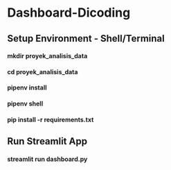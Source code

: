 # Dashboard-Dicoding

## Setup Environment - Shell/Terminal
#### mkdir proyek_analisis_data
#### cd proyek_analisis_data
#### pipenv install
#### pipenv shell
#### pip install -r requirements.txt

## Run Streamlit App
#### streamlit run dashboard.py
